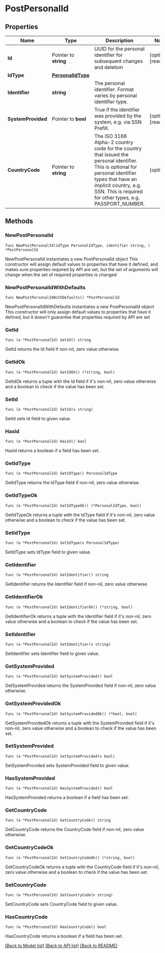# PostPersonalId

## Properties

Name | Type | Description | Notes
------------ | ------------- | ------------- | -------------
**Id** | Pointer to **string** | UUID for the personal identifier for subsequent changes and deletion | [optional] [readonly] 
**IdType** | [**PersonalIdType**](PersonalIdType.md) |  | 
**Identifier** | **string** | The personal identifier. Format varies by personal identifier type. | 
**SystemProvided** | Pointer to **bool** | True if the identifier was provided by the system, e.g. via SSN Prefill. | [optional] [readonly] 
**CountryCode** | Pointer to **string** | The ISO 3166 Alpha-2 country code for the country that issued the personal identifier. This is optional for personal identifier types that have an implicit country, e.g. SSN. This is required for other types, e.g. PASSPORT_NUMBER.  | [optional] 

## Methods

### NewPostPersonalId

`func NewPostPersonalId(idType PersonalIdType, identifier string, ) *PostPersonalId`

NewPostPersonalId instantiates a new PostPersonalId object
This constructor will assign default values to properties that have it defined,
and makes sure properties required by API are set, but the set of arguments
will change when the set of required properties is changed

### NewPostPersonalIdWithDefaults

`func NewPostPersonalIdWithDefaults() *PostPersonalId`

NewPostPersonalIdWithDefaults instantiates a new PostPersonalId object
This constructor will only assign default values to properties that have it defined,
but it doesn't guarantee that properties required by API are set

### GetId

`func (o *PostPersonalId) GetId() string`

GetId returns the Id field if non-nil, zero value otherwise.

### GetIdOk

`func (o *PostPersonalId) GetIdOk() (*string, bool)`

GetIdOk returns a tuple with the Id field if it's non-nil, zero value otherwise
and a boolean to check if the value has been set.

### SetId

`func (o *PostPersonalId) SetId(v string)`

SetId sets Id field to given value.

### HasId

`func (o *PostPersonalId) HasId() bool`

HasId returns a boolean if a field has been set.

### GetIdType

`func (o *PostPersonalId) GetIdType() PersonalIdType`

GetIdType returns the IdType field if non-nil, zero value otherwise.

### GetIdTypeOk

`func (o *PostPersonalId) GetIdTypeOk() (*PersonalIdType, bool)`

GetIdTypeOk returns a tuple with the IdType field if it's non-nil, zero value otherwise
and a boolean to check if the value has been set.

### SetIdType

`func (o *PostPersonalId) SetIdType(v PersonalIdType)`

SetIdType sets IdType field to given value.


### GetIdentifier

`func (o *PostPersonalId) GetIdentifier() string`

GetIdentifier returns the Identifier field if non-nil, zero value otherwise.

### GetIdentifierOk

`func (o *PostPersonalId) GetIdentifierOk() (*string, bool)`

GetIdentifierOk returns a tuple with the Identifier field if it's non-nil, zero value otherwise
and a boolean to check if the value has been set.

### SetIdentifier

`func (o *PostPersonalId) SetIdentifier(v string)`

SetIdentifier sets Identifier field to given value.


### GetSystemProvided

`func (o *PostPersonalId) GetSystemProvided() bool`

GetSystemProvided returns the SystemProvided field if non-nil, zero value otherwise.

### GetSystemProvidedOk

`func (o *PostPersonalId) GetSystemProvidedOk() (*bool, bool)`

GetSystemProvidedOk returns a tuple with the SystemProvided field if it's non-nil, zero value otherwise
and a boolean to check if the value has been set.

### SetSystemProvided

`func (o *PostPersonalId) SetSystemProvided(v bool)`

SetSystemProvided sets SystemProvided field to given value.

### HasSystemProvided

`func (o *PostPersonalId) HasSystemProvided() bool`

HasSystemProvided returns a boolean if a field has been set.

### GetCountryCode

`func (o *PostPersonalId) GetCountryCode() string`

GetCountryCode returns the CountryCode field if non-nil, zero value otherwise.

### GetCountryCodeOk

`func (o *PostPersonalId) GetCountryCodeOk() (*string, bool)`

GetCountryCodeOk returns a tuple with the CountryCode field if it's non-nil, zero value otherwise
and a boolean to check if the value has been set.

### SetCountryCode

`func (o *PostPersonalId) SetCountryCode(v string)`

SetCountryCode sets CountryCode field to given value.

### HasCountryCode

`func (o *PostPersonalId) HasCountryCode() bool`

HasCountryCode returns a boolean if a field has been set.


[[Back to Model list]](../README.md#documentation-for-models) [[Back to API list]](../README.md#documentation-for-api-endpoints) [[Back to README]](../README.md)


